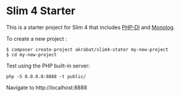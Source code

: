 # Slim 4 Starter

This is a starter project for Slim 4 that includes [PHP-DI][1] and [Monolog][2].

[1]: http://php-di.org
[2]: https://github.com/Seldaek/monolog

To create a new project :

    $ composer create-project akrabat/slim4-stater my-new-project
    $ cd my-new-project

Test using the PHP built-in server:

    php -S 0.0.0.0:8888 -t public/
 
 Navigate to http://localhost:8888
